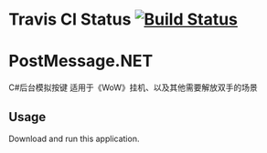 # Travis CI Status [![Build Status](https://travis-ci.org/tinymins/PostMessage.NET.svg?branch=master)](https://travis-ci.org/tinymins/PostMessage.NET)

# PostMessage.NET
C#后台模拟按键 适用于《WoW》挂机、以及其他需要解放双手的场景

## Usage

Download and run this application.
